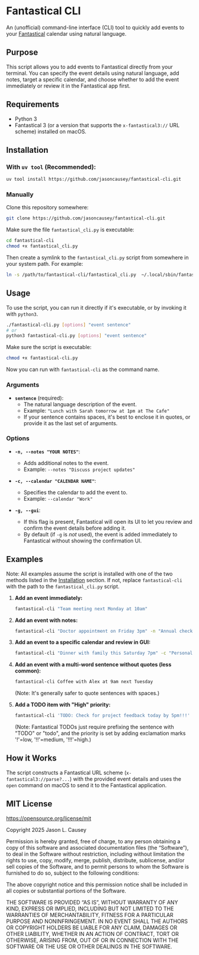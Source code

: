 # Fantastical CLI

An (unofficial) command-line interface (CLI) tool to quickly add events to your [Fantastical](https://flexibits.com/fantastical) calendar using natural language.

## Purpose

This script allows you to add events to Fantastical directly from your terminal. You can specify the event details using natural language, add notes, target a specific calendar, and choose whether to add the event immediately or review it in the Fantastical app first.

## Requirements

- Python 3
- Fantastical 3 (or a version that supports the `x-fantastical3://` URL scheme) installed on macOS.

## Installation

### With `uv tool` (Recommended):

```bash
uv tool install https://github.com/jasoncausey/fantastical-cli.git
```

### Manually

Clone this repository somewhere:
```bash
git clone https://github.com/jasoncausey/fantastical-cli.git
```

Make sure the file `fantastical_cli.py` is executable:

```bash
cd fantastical-cli
chmod +x fantastical_cli.py
```

Then create a symlink to the `fantastical_cli.py` script from somewhere in your system path.  For example:

```bash
ln -s /path/to/fantastical-cli/fantastical_cli.py  ~/.local/sbin/fantastical-cli
```

## Usage

To use the script, you can run it directly if it's executable, or by invoking it with `python3`.

```bash
./fantastical-cli.py [options] "event sentence"
# or
python3 fantastical-cli.py [options] "event sentence"
```

Make sure the script is executable:
```bash
chmod +x fantastical-cli.py
```

Now you can run with `fantastical-cli` as the command name.

### Arguments

-   **`sentence`** (required):
    -   The natural language description of the event.
    -   Example: `"Lunch with Sarah tomorrow at 1pm at The Cafe"`
    -   If your sentence contains spaces, it's best to enclose it in quotes, or provide it as the last set of arguments.

### Options

-   **`-n, --notes "YOUR NOTES"`**:
    -   Adds additional notes to the event.
    -   Example: `--notes "Discuss project updates"`

-   **`-c, --calendar "CALENDAR NAME"`**:
    -   Specifies the calendar to add the event to.
    -   Example: `--calendar "Work"`

-   **`-g, --gui`**:
    -   If this flag is present, Fantastical will open its UI to let you review and confirm the event details before adding it.
    -   By default (if `-g` is *not* used), the event is added immediately to Fantastical without showing the confirmation UI.

## Examples

Note:  All examples assume the script is installed with one of the two methods listed in the [Installation](#installation) section.  If not, replace `fantastical-cli` with the path to the `fantastical_cli.py` script.

1.  **Add an event immediately:**
    ```bash
    fantastical-cli "Team meeting next Monday at 10am"
    ```

2.  **Add an event with notes:**
    ```bash
    fantastical-cli "Doctor appointment on Friday 3pm" -n "Annual check-up"
    ```

3.  **Add an event to a specific calendar and review in GUI:**
    ```bash
    fantastical-cli "Dinner with family this Saturday 7pm" -c "Personal" -g
    ```

4.  **Add an event with a multi-word sentence without quotes (less common):**
    ```bash
    fantastical-cli Coffee with Alex at 9am next Tuesday
    ```
    (Note: It's generally safer to quote sentences with spaces.)

5. **Add a TODO item with "High" priority:**
    ```bash
    fantastical-cli 'TODO: Check for project feedback today by 5pm!!!'
    ```
    (Note: Fantastical TODOs just require prefixing the sentence with "TODO" or "todo", and the
    priority is set by adding exclamation marks '!'=low, '!!'=medium, '!!!'=high.)

## How it Works

The script constructs a Fantastical URL scheme (`x-fantastical3://parse?...`) with the provided event details and uses the `open` command on macOS to send it to the Fantastical application.

## MIT License 
<https://opensource.org/license/mit>

Copyright 2025 Jason L. Causey

Permission is hereby granted, free of charge, to any person obtaining a copy of this software and associated documentation files (the “Software”), to deal in the Software without restriction, including without limitation the rights to use, copy, modify, merge, publish, distribute, sublicense, and/or sell copies of the Software, and to permit persons to whom the Software is furnished to do so, subject to the following conditions:

The above copyright notice and this permission notice shall be included in all copies or substantial portions of the Software.

THE SOFTWARE IS PROVIDED “AS IS”, WITHOUT WARRANTY OF ANY KIND, EXPRESS OR IMPLIED, INCLUDING BUT NOT LIMITED TO THE WARRANTIES OF MERCHANTABILITY, FITNESS FOR A PARTICULAR PURPOSE AND NONINFRINGEMENT. IN NO EVENT SHALL THE AUTHORS OR COPYRIGHT HOLDERS BE LIABLE FOR ANY CLAIM, DAMAGES OR OTHER LIABILITY, WHETHER IN AN ACTION OF CONTRACT, TORT OR OTHERWISE, ARISING FROM, OUT OF OR IN CONNECTION WITH THE SOFTWARE OR THE USE OR OTHER DEALINGS IN THE SOFTWARE.
